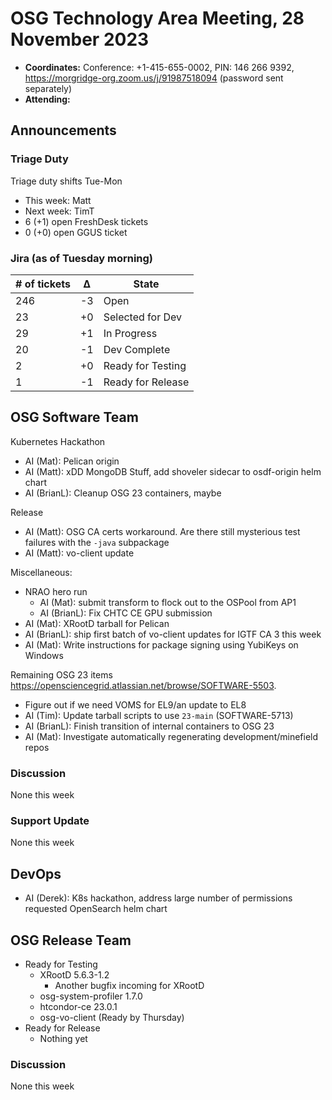 # OSG Technology Area Meeting, 28 November 2023

-   **Coordinates:** Conference: +1-415-655-0002, PIN: 146 266 9392,
    <https://morgridge-org.zoom.us/j/91987518094> (password sent separately)
-   **Attending:**  

## Announcements

### Triage Duty

Triage duty shifts Tue-Mon

-   This week: Matt
-   Next week: TimT
-   6 (+1) open FreshDesk tickets
-   0 (+0) open GGUS ticket

### Jira (as of Tuesday morning)

| # of tickets | &Delta; | State             |
|--------------|---------|-------------------|
| 246          | -3      | Open              |
| 23           | +0      | Selected for Dev  |
| 29           | +1      | In Progress       |
| 20           | -1      | Dev Complete      |
| 2            | +0      | Ready for Testing |
| 1            | -1      | Ready for Release |

## OSG Software Team

Kubernetes Hackathon
-   AI (Mat): Pelican origin
-   AI (Matt): xDD MongoDB Stuff, add shoveler sidecar to osdf-origin helm chart
-   AI (BrianL): Cleanup OSG 23 containers, maybe

Release
-   AI (Matt): OSG CA certs workaround. Are there still mysterious test failures with the `-java` subpackage
-   AI (Matt): vo-client update

Miscellaneous:
-   NRAO hero run
    -   AI (Mat): submit transform to flock out to the OSPool from AP1
    -   AI (BrianL): Fix CHTC CE GPU submission
-   AI (Mat): XRootD tarball for Pelican
-   AI (BrianL): ship first batch of vo-client updates for IGTF CA 3 this week
-   AI (Mat): Write instructions for package signing using YubiKeys on Windows

Remaining OSG 23 items <https://opensciencegrid.atlassian.net/browse/SOFTWARE-5503>.
-   Figure out if we need VOMS for EL9/an update to EL8
-   AI (Tim): Update tarball scripts to use `23-main` (SOFTWARE-5713)
-   AI (BrianL): Finish transition of internal containers to OSG 23
-   AI (Mat): Investigate automatically regenerating development/minefield repos

### Discussion

None this week

### Support Update

None this week

## DevOps

-   AI (Derek): K8s hackathon, address large number of permissions requested OpenSearch helm chart

## OSG Release Team

-   Ready for Testing
    -   XRootD 5.6.3-1.2
        - Another bugfix incoming for XRootD   
    -   osg-system-profiler 1.7.0
    -   htcondor-ce 23.0.1
    -   osg-vo-client (Ready by Thursday)
-   Ready for Release
    -   Nothing yet
 
### Discussion

None this week


